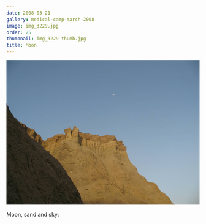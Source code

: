 ```yaml
---
date: 2008-03-21
gallery: medical-camp-march-2008
image: img_3229.jpg
order: 25
thumbnail: img_3229-thumb.jpg
title: Moon
---
```


![Moon](./img_3229.jpg)

Moon, sand and sky:
